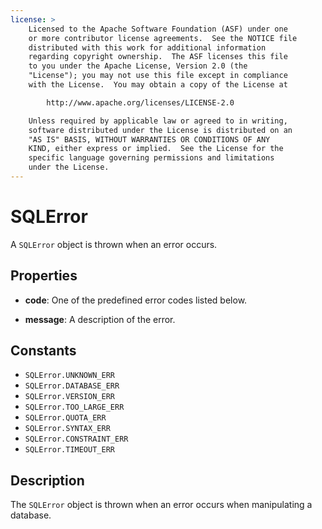 ```yaml
---
license: >
    Licensed to the Apache Software Foundation (ASF) under one
    or more contributor license agreements.  See the NOTICE file
    distributed with this work for additional information
    regarding copyright ownership.  The ASF licenses this file
    to you under the Apache License, Version 2.0 (the
    "License"); you may not use this file except in compliance
    with the License.  You may obtain a copy of the License at

        http://www.apache.org/licenses/LICENSE-2.0

    Unless required by applicable law or agreed to in writing,
    software distributed under the License is distributed on an
    "AS IS" BASIS, WITHOUT WARRANTIES OR CONDITIONS OF ANY
    KIND, either express or implied.  See the License for the
    specific language governing permissions and limitations
    under the License.
---
```


# SQLError

A `SQLError` object is thrown when an error occurs.

## Properties

- __code__: One of the predefined error codes listed below.

- __message__: A description of the error.

## Constants

- `SQLError.UNKNOWN_ERR`
- `SQLError.DATABASE_ERR`
- `SQLError.VERSION_ERR`
- `SQLError.TOO_LARGE_ERR`
- `SQLError.QUOTA_ERR`
- `SQLError.SYNTAX_ERR`
- `SQLError.CONSTRAINT_ERR`
- `SQLError.TIMEOUT_ERR`

## Description

The `SQLError` object is thrown when an error occurs when manipulating a database.

